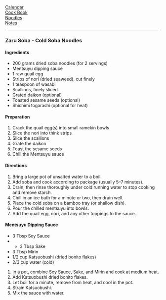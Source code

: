 [Calendar](https://github.com/vmsmith/EDT/blob/master/calendar.md)    
[Cook Book](https://github.com/vmsmith/Cookbook/blob/master/README.md)    
[Noodles](https://github.com/vmsmith/Cookbook/blob/master/noodles.md)   
[Notes](https://github.com/vmsmith/Cookbook/blob/master/notes.md)    

-----    

### Zaru Soba - Cold Soba Noodles    

#### Ingredients   
* 200 grams dried soba noodles (for 2 servings)
* Mentsuyu dipping sauce   
* 1 raw quail egg   
* Strips of nori (dried seaweed), cut finely
* 1 teaspoon of wasabi
* Scallions, finely sliced
* Grated daikon (optional)
* Toasted sesame seeds (optional)
* Shichimi togarashi (optional for heat)

#### Preparation     
1. Crack the quail egg(s) into small ramekin bowls
2. Slice the nori into think strips
3. Slice the scallions
4. Grate the daikon
5. Toast the sesame seeds
6. Chill the Mentsuyu sauce   


#### Directions   
1. Bring a large pot of unsalted water to a boil.    
2. Add soba and cook according to package (usually 5–7 minutes).
3. Drain, then rinse thoroughly under cold running water to stop cooking and remove starch.
4. Chill in an ice bath for a minute or two, then drain well.
5. Place the cold soba on a bamboo tray (or shallow dish).  
6. Pour the chilled mentsuyu into bowls.
7. Add the quail egg, nori, and any other toppings to the sauce.

#### Mentsuyu Dipping Sauce   
* 3 Tbsp Soy Sauce    
* * 3 Tbsp Sake   
* 3 Tbsp Mirin    
* 1/2 cup Katsuobushi (dried bonito flakes)    
* 2/3 cup water (cold)

1. In a pot, combine Soy Sauce, Sake, and Mirin and cook at medium heat.
2. Add Katsuobushi dried bonito flakes.
3. Let boil for a minute, remove from heat, and cool in the pot.
4. Strain Katsuobushi.
5. Mix the sauce with water.   




